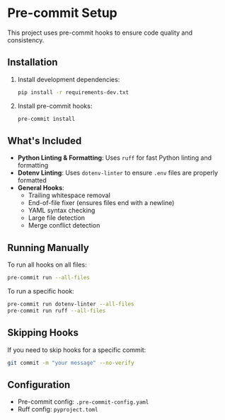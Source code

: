 # Pre-commit Setup

This project uses pre-commit hooks to ensure code quality and consistency.

## Installation

1. Install development dependencies:
   ```bash
   pip install -r requirements-dev.txt
   ```

2. Install pre-commit hooks:
   ```bash
   pre-commit install
   ```

## What's Included

- **Python Linting & Formatting**: Uses `ruff` for fast Python linting and formatting
- **Dotenv Linting**: Uses `dotenv-linter` to ensure `.env` files are properly formatted
- **General Hooks**: 
  - Trailing whitespace removal
  - End-of-file fixer (ensures files end with a newline)
  - YAML syntax checking
  - Large file detection
  - Merge conflict detection

## Running Manually

To run all hooks on all files:
```bash
pre-commit run --all-files
```

To run a specific hook:
```bash
pre-commit run dotenv-linter --all-files
pre-commit run ruff --all-files
```

## Skipping Hooks

If you need to skip hooks for a specific commit:
```bash
git commit -m "your message" --no-verify
```

## Configuration

- Pre-commit config: `.pre-commit-config.yaml`
- Ruff config: `pyproject.toml`